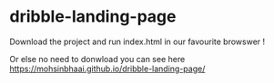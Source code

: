 # dribble-landing-page

Download the project and run index.html in our favourite browswer !

Or else no need to donwload you can see here https://mohsinbhaai.github.io/dribble-landing-page/
